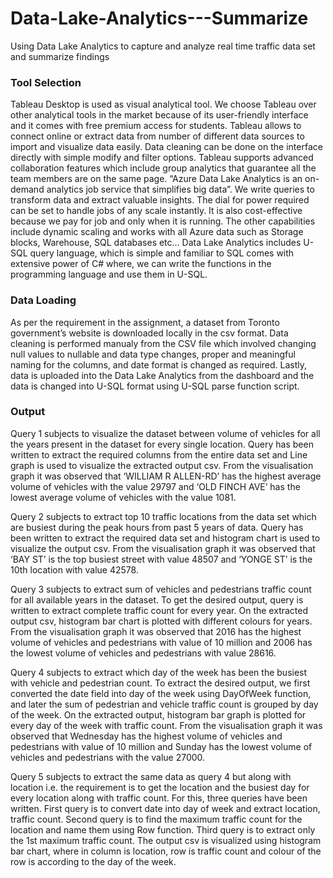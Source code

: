 # Data-Lake-Analytics---Summarize
Using Data Lake Analytics to capture and analyze real time traffic data set and summarize findings

### Tool Selection
Tableau Desktop is used as visual analytical tool. We choose Tableau over other analytical tools in the market because of its user-friendly interface and it comes with free premium access for students. Tableau allows to connect online or extract data from number of different data sources to import and visualize data easily. Data cleaning can be done on the interface directly with simple modify and filter options. Tableau supports advanced collaboration features which include group analytics that guarantee all the team members are on the same page.
“Azure Data Lake Analytics is an on-demand analytics job service that simplifies big data”. We write queries to transform data and extract valuable insights. The dial for power required can be set to handle jobs of any scale instantly. It is also cost-effective because we pay for job and only when it is running. The other capabilities include dynamic scaling and works with all Azure data such as Storage blocks, Warehouse, SQL databases etc... Data Lake Analytics includes U-SQL query language, which is simple and familiar to SQL comes with extensive power of C# where, we can write the functions in the programming language and use them in U-SQL. 

### Data Loading
As per the requirement in the assignment, a dataset from Toronto government’s website is downloaded locally in the csv format. Data cleaning is performed manualy from the CSV file which involved changing null values to nullable and data type changes, proper and meaningful naming for the columns, and date format is changed as required. Lastly, data is uploaded into the Data Lake Analytics from the dashboard and the data is changed into U-SQL format using U-SQL parse function script.

### Output
Query 1 subjects to visualize the dataset between volume of vehicles for all the years present in the dataset for every single location. Query has been written to extract the required columns from the entire data set and Line graph is used to visualize the extracted output csv. From the visualisation graph it was observed that ‘WILLIAM R ALLEN-RD’ has the highest average volume of vehicles with the value 29797 and ‘OLD FINCH AVE’ has the lowest average volume of vehicles with the value 1081.

Query 2 subjects to extract top 10 traffic locations from the data set which are busiest during the peak hours from past 5 years of data. Query has been written to extract the required data set and histogram chart is used to visualize the output csv. From the visualisation graph it was observed that ‘BAY ST’ is the top busiest street with value 48507 and ‘YONGE ST’ is the 10th location with value 42578.

Query 3 subjects to extract sum of vehicles and pedestrians traffic count for all available years in the dataset. To get the desired output, query is written to extract complete traffic count for every year. On the extracted output csv, histogram bar chart is plotted with different colours for years. From the visualisation graph it was observed that 2016 has the highest volume of vehicles and pedestrians with value of 10 million and 2006 has the lowest volume of vehicles and pedestrians with value 28616.

Query 4 subjects to extract which day of the week has been the busiest with vehicle and pedestrian count. To extract the desired output, we first converted the date field into day of the week using DayOfWeek function, and later the sum of pedestrian and vehicle traffic count is grouped by day of the week. On the extracted output, histogram bar graph is plotted for every day of the week with traffic count. From the visualisation graph it was observed that Wednesday has the highest volume of vehicles and pedestrians with value of 10 million and Sunday has the lowest volume of vehicles and pedestrians with the value 27000. 

Query 5 subjects to extract the same data as query 4 but along with location i.e. the requirement is to get the location and the busiest day for every location along with traffic count. For this, three queries have been written. First query is to convert date into day of week and extract location, traffic count. Second query is to find the maximum traffic count for the location and name them using Row function. Third query is to extract only the 1st maximum traffic count. The output csv is visualized using histogram bar chart, where in column is location, row is traffic count and colour of the row is according to the day of the week.


